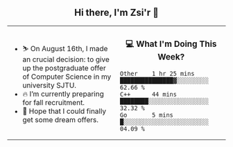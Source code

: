 <h2 align="center"> Hi there, I'm Zsi'r 👋 </h2>

<table>
    <tr>
        <td valign="center" width="50%">
            <ul>
                <li> ⛷️ On August 16th, I made an crucial decision: to give up the postgraduate offer of Computer Science in my university SJTU.</li>
                <li> 🔥 I’m currently preparing for fall recruitment.</li>
                <li> 🙏 Hope that I could finally get some dream offers.</li>
            </ul>
        </td>
       <td valign="top" width="50%">

<h3 align="center"> 💻 What I'm Doing This Week? </h3>

<!--START_SECTION:waka-->
```text
Other    1 hr 25 mins    ███████████████▓░░░░░░░░░   62.66 % 
C++      44 mins         ████████░░░░░░░░░░░░░░░░░   32.32 % 
Go       5 mins          █░░░░░░░░░░░░░░░░░░░░░░░░   04.09 % 
```
<!--END_SECTION:waka-->
</td></tr>
</table>
